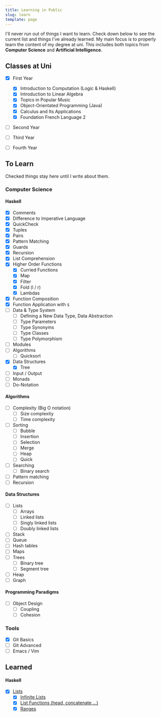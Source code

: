 ```yaml
---
title: Learning in Public
slug: learn
template: page
---
```


I'll never run out of things I want to learn. Check down below to see the current list
and things I've already learned. My main focus is to properly learn the content of my degree at uni.
This includes both topics from **Computer Science** and **Artificial Intelligence**.

## Classes at Uni

- [x] First Year
  - [x] Introduction to Computation (Logic & Haskell)
  - [x] Introduction to Linear Algebra
  - [x] Topics in Popular Music
  - [x] Object-Orientated Programming (Java)
  - [x] Calculus and Its Applications
  - [x] Foundation French Language 2
- [ ] Second Year
- [ ] Third Year
- [ ] Fourth Year


## To Learn

Checked things stay here until I write about them.

### Computer Science

#### Haskell

- [x] Comments
- [x] Difference to Imperative Language
- [x] QuickCheck
- [x] Tuples
- [x] Pairs
- [x] Pattern Matching
- [x] Guards
- [x] Recursion
- [x] List Comprehension
- [x] Higher Order Functions
  - [x] Curried Functions
  - [x] Map
  - [x] Filter
  - [x] Fold (l / r)
  - [x] Lambdas
- [x] Function Composition
- [x] Function Application with `$`
- [ ] Data & Type System
  - [ ] Defining a New Data Type, Data Abstraction
  - [ ] Type Parameters
  - [ ] Type Synonyms
  - [ ] Type Classes
  - [ ] Type Polymorphism
- [ ] Modules
- [ ] Algorithms
  - [ ] Quicksort
- [x] Data Structures
  - [x] Tree
- [ ] Input / Output
- [ ] Monads
- [ ] Do-Notation

#### Algorithms

- [ ] Complexity (Big O notation)
  - [ ] Size complexity
  - [ ] Time complexity
- [ ] Sorting
  - [ ] Bubble
  - [ ] Insertion
  - [ ] Selection
  - [ ] Merge
  - [ ] Heap
  - [ ] Quick
- [ ] Searching
  - [ ] Binary search
- [ ] Pattern matching
- [ ] Recursion

#### Data Structures

- [ ] Lists
  - [ ] Arrays
  - [ ] Linked lists
  - [ ] Singly linked lists
  - [ ] Doubly linked lists
- [ ] Stack
- [ ] Queue
- [ ] Hash tables
- [ ] Maps
- [ ] Trees
  - [ ] Binary tree
  - [ ] Segment tree
- [ ] Heap
- [ ] Graph

#### Programming Paradigms

- [ ] Object Design
  - [ ] Coupling
  - [ ] Cohesion

### Tools

- [x] Git Basics
- [ ] Git Advanced
- [ ] Emacs / Vim

## Learned

#### Haskell

- [x] [Lists](/haskell-understanding-lists)
  - [x] [Infinite Lists](/haskell-understanding-lists/#infinite-lists)
  - [x] [List Functions (head, concatenate,...)](haskell-understanding-lists/#list-operations)
  - [x] [Ranges](/haskell-understanding-lists/#ranges)
